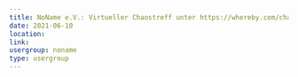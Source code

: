 ```yaml
---
title: NoName e.V.: Virtueller Chaostreff unter https://whereby.com/chaos-hd?roundedCornersOff
date: 2021-06-10
location: 
link: 
usergroup: noname
type: usergroup
---
```

